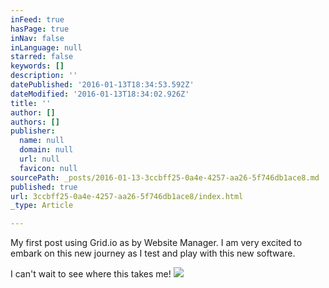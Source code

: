```yaml
---
inFeed: true
hasPage: true
inNav: false
inLanguage: null
starred: false
keywords: []
description: ''
datePublished: '2016-01-13T18:34:53.592Z'
dateModified: '2016-01-13T18:34:02.926Z'
title: ''
author: []
authors: []
publisher:
  name: null
  domain: null
  url: null
  favicon: null
sourcePath: _posts/2016-01-13-3ccbff25-0a4e-4257-aa26-5f746db1ace8.md
published: true
url: 3ccbff25-0a4e-4257-aa26-5f746db1ace8/index.html
_type: Article

---
```

My first post using Grid.io as by Website Manager. I am very excited to embark on this new journey as I test and play with this new software. 

I can't wait to see where this takes me!
![](https://the-grid-user-content.s3-us-west-2.amazonaws.com/873bef0c-6fda-47d7-921b-767cff7746df.jpg)